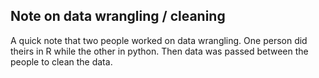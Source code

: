 ## Note on data wrangling / cleaning
A quick note that two people worked on data wrangling. One person did theirs in R while the other in python. Then data was passed between the people to clean the data.
